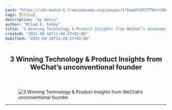 ```yaml
---
card: "https://cdn-media-1.freecodecamp.org/images/1*EaqAFCBTZ7TWtntO04rCJQ.jpeg"
tags: [China]
description: "by Henry"
author: "Milad E. Fahmy"
title: "3 Winning Technology & Product Insights from WeChat’s unconventional founder"
created: "2021-08-16T11:44:27+02:00"
modified: "2021-08-16T11:44:27+02:00"
---
```

<div class="site-wrapper">
<main id="site-main" class="site-main outer">
<div class="inner">
<article class="post-full post tag-china tag-technology tag-social-media tag-startup tag-entrepreneurship ">
<header class="post-full-header">
<h1 class="post-full-title">3 Winning Technology &amp; Product Insights from WeChat’s unconventional founder</h1>
</header>
<figure class="post-full-image">
<picture>
<source media="(max-width: 700px)" sizes="1px" srcset="data:image/gif;base64,R0lGODlhAQABAIAAAAAAAP///yH5BAEAAAAALAAAAAABAAEAAAIBRAA7 1w">
<source media="(min-width: 701px)" sizes="(max-width: 800px) 400px,
(max-width: 1170px) 700px,
1400px" srcset="https://cdn-media-1.freecodecamp.org/images/1*EaqAFCBTZ7TWtntO04rCJQ.jpeg 300w,
https://cdn-media-1.freecodecamp.org/images/1*EaqAFCBTZ7TWtntO04rCJQ.jpeg 600w,
https://cdn-media-1.freecodecamp.org/images/1*EaqAFCBTZ7TWtntO04rCJQ.jpeg 1000w,
https://cdn-media-1.freecodecamp.org/images/1*EaqAFCBTZ7TWtntO04rCJQ.jpeg 2000w">
<img onerror="this.style.display='none'" src="https://cdn-media-1.freecodecamp.org/images/1*EaqAFCBTZ7TWtntO04rCJQ.jpeg" alt="3 Winning Technology &amp; Product Insights from WeChat’s unconventional founder">
</picture>
</figure>
<section class="post-full-content">
<div class="post-content medium-migrated-article">
</div>
<hr>
</section>
</article>
</div>
</main>
</div>
<!-- Google Tag Manager (noscript) -->
<!-- End Google Tag Manager (noscript) -->
